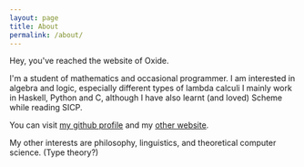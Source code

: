 ```yaml
---
layout: page
title: About
permalink: /about/
---
```


Hey, you've reached the website of Oxide.

I'm a student of mathematics and occasional programmer.
I am interested in algebra and logic, especially different types of lambda calculi
I mainly work in Haskell, Python and C, although I have also learnt (and loved) Scheme while reading SICP.

You can visit [my github profile](https://github.com/OfficialOxide) and my [other website](http://oxyde.cf).

My other interests are philosophy, linguistics, and theoretical computer science. (Type theory?)

